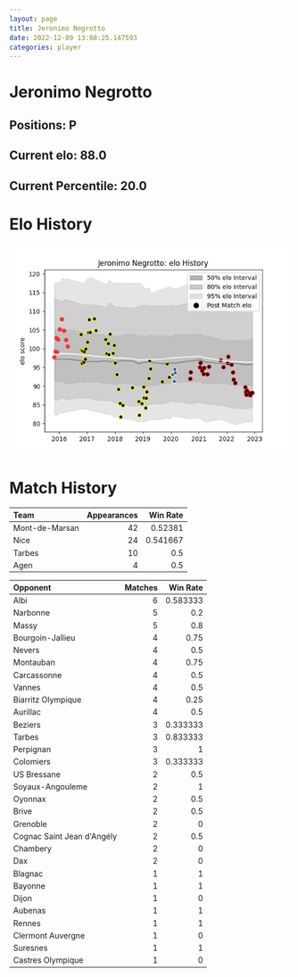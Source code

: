 ```yaml
---  
layout: page  
title: Jeronimo Negrotto  
date: 2022-12-09 13:08:25.147593  
categories: player  
---
```

# Jeronimo Negrotto

## Positions: P

## Current elo: 88.0

## Current Percentile: 20.0

# Elo History


![elo history](history_JeronimoNegrotto.png)
# Match History


| Team           |   Appearances |   Win Rate |
|:---------------|--------------:|-----------:|
| Mont-de-Marsan |            42 |   0.52381  |
| Nice           |            24 |   0.541667 |
| Tarbes         |            10 |   0.5      |
| Agen           |             4 |   0.5      |

| Opponent                   |   Matches |   Win Rate |
|:---------------------------|----------:|-----------:|
| Albi                       |         6 |   0.583333 |
| Narbonne                   |         5 |   0.2      |
| Massy                      |         5 |   0.8      |
| Bourgoin-Jallieu           |         4 |   0.75     |
| Nevers                     |         4 |   0.5      |
| Montauban                  |         4 |   0.75     |
| Carcassonne                |         4 |   0.5      |
| Vannes                     |         4 |   0.5      |
| Biarritz Olympique         |         4 |   0.25     |
| Aurillac                   |         4 |   0.5      |
| Beziers                    |         3 |   0.333333 |
| Tarbes                     |         3 |   0.833333 |
| Perpignan                  |         3 |   1        |
| Colomiers                  |         3 |   0.333333 |
| US Bressane                |         2 |   0.5      |
| Soyaux-Angouleme           |         2 |   1        |
| Oyonnax                    |         2 |   0.5      |
| Brive                      |         2 |   0.5      |
| Grenoble                   |         2 |   0        |
| Cognac Saint Jean d'Angély |         2 |   0.5      |
| Chambery                   |         2 |   0        |
| Dax                        |         2 |   0        |
| Blagnac                    |         1 |   1        |
| Bayonne                    |         1 |   1        |
| Dijon                      |         1 |   0        |
| Aubenas                    |         1 |   1        |
| Rennes                     |         1 |   1        |
| Clermont Auvergne          |         1 |   0        |
| Suresnes                   |         1 |   1        |
| Castres Olympique          |         1 |   0        |